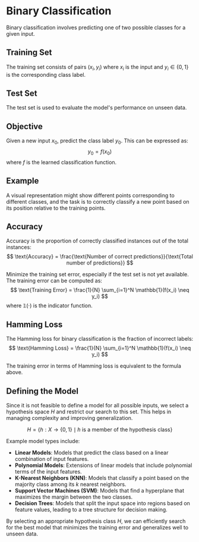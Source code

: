 # Binary Classification

Binary classification involves predicting one of two possible classes for a given input.

## Training Set

The training set consists of pairs $(x_i, y_i)$ where $x_i$ is the input and $y_i \in \{0, 1\}$ is the corresponding class label.

## Test Set

The test set is used to evaluate the model's performance on unseen data.

## Objective

Given a new input $x_0$, predict the class label $y_0$. This can be expressed as:
$$y_0 = f(x_0)$$
where $f$ is the learned classification function.

## Example

A visual representation might show different points corresponding to different classes, and the task is to correctly classify a new point based on its position relative to the training points.

## Accuracy

Accuracy is the proportion of correctly classified instances out of the total instances:
$$ \text{Accuracy} = \frac{\text{Number of correct predictions}}{\text{Total number of predictions}} $$

Minimize the training set error, especially if the test set is not yet available. The training error can be computed as:
$$ \text{Training Error} = \frac{1}{N} \sum_{i=1}^N \mathbb{1}(f(x_i) \neq y_i) $$
where $\mathbb{1}(\cdot)$ is the indicator function.

## Hamming Loss

The Hamming loss for binary classification is the fraction of incorrect labels:
$$ \text{Hamming Loss} = \frac{1}{N} \sum_{i=1}^N \mathbb{1}(f(x_i) \neq y_i) $$

The training error in terms of Hamming loss is equivalent to the formula above.

## Defining the Model

Since it is not feasible to define a model for all possible inputs, we select a hypothesis space $H$ and restrict our search to this set. This helps in managing complexity and improving generalization.

$$ H = \{ h: X \rightarrow \{0, 1\} \mid h \text{ is a member of the hypothesis class} \} $$

Example model types include:

- **Linear Models**: Models that predict the class based on a linear combination of input features.
- **Polynomial Models**: Extensions of linear models that include polynomial terms of the input features.
- **K-Nearest Neighbors (KNN)**: Models that classify a point based on the majority class among its $k$ nearest neighbors.
- **Support Vector Machines (SVM)**: Models that find a hyperplane that maximizes the margin between the two classes.
- **Decision Trees**: Models that split the input space into regions based on feature values, leading to a tree structure for decision making.

By selecting an appropriate hypothesis class $H$, we can efficiently search for the best model that minimizes the training error and generalizes well to unseen data.